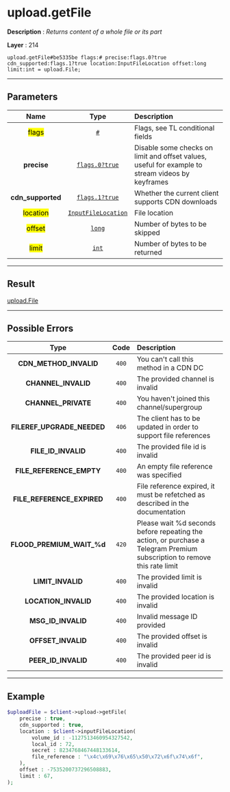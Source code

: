 # upload.getFile

**Description** : *Returns content of a whole file or its part*

**Layer** : 214

```tl
upload.getFile#be5335be flags:# precise:flags.0?true cdn_supported:flags.1?true location:InputFileLocation offset:long limit:int = upload.File;
```

---

## Parameters

| Name | Type | Description |
| :---: | :---: | :--- |
| <mark>flags</mark> | [`#`](type/#) | Flags, see TL conditional fields |
| **precise** | [`flags.0?true`](type/true) | Disable some checks on limit and offset values, useful for example to stream videos by keyframes |
| **cdn_supported** | [`flags.1?true`](type/true) | Whether the current client supports CDN downloads |
| <mark>location</mark> | [`InputFileLocation`](type/InputFileLocation) | File location |
| <mark>offset</mark> | [`long`](type/long) | Number of bytes to be skipped |
| <mark>limit</mark> | [`int`](type/int) | Number of bytes to be returned |

---

## Result

[upload.File](type/upload.File)

---

## Possible Errors

| Type | Code | Description |
| :---: | :---: | :--- |
| **CDN_METHOD_INVALID** | `400` | You can't call this method in a CDN DC |
| **CHANNEL_INVALID** | `400` | The provided channel is invalid |
| **CHANNEL_PRIVATE** | `400` | You haven't joined this channel/supergroup |
| **FILEREF_UPGRADE_NEEDED** | `406` | The client has to be updated in order to support file references |
| **FILE_ID_INVALID** | `400` | The provided file id is invalid |
| **FILE_REFERENCE_EMPTY** | `400` | An empty file reference was specified |
| **FILE_REFERENCE_EXPIRED** | `400` | File reference expired, it must be refetched as described in the documentation |
| **FLOOD_PREMIUM_WAIT_%d** | `420` | Please wait %d seconds before repeating the action, or purchase a Telegram Premium subscription to remove this rate limit |
| **LIMIT_INVALID** | `400` | The provided limit is invalid |
| **LOCATION_INVALID** | `400` | The provided location is invalid |
| **MSG_ID_INVALID** | `400` | Invalid message ID provided |
| **OFFSET_INVALID** | `400` | The provided offset is invalid |
| **PEER_ID_INVALID** | `400` | The provided peer id is invalid |

---

## Example

```php
$uploadFile = $client->upload->getFile(
	precise : true,
	cdn_supported : true,
	location : $client->inputFileLocation(
		volume_id : -1127513460954327542,
		local_id : 72,
		secret : 8234768467448133614,
		file_reference : "\x4c\x69\x76\x65\x50\x72\x6f\x74\x6f",
	),
	offset : -7535200737296508883,
	limit : 67,
);
```